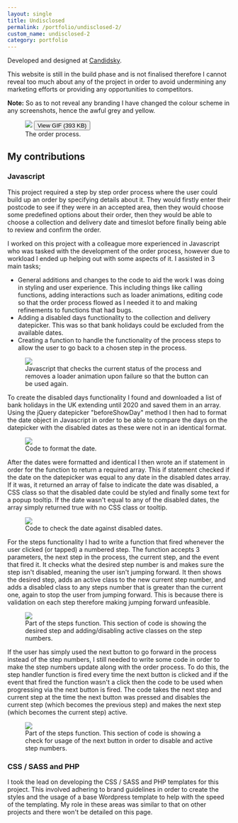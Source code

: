 ```yaml
---
layout: single
title: Undisclosed
permalink: /portfolio/undisclosed-2/
custom_name: undisclosed-2
category: portfolio
---
```


Developed and designed at <a href="https://candidsky.com">Candidsky</a>.

This website is still in the build phase and is not finalised therefore I cannot reveal too much about any of the project in order to avoid undermining any marketing efforts or providing any opportunities to competitors.

<strong>Note:</strong> So as to not reveal any branding I have changed the colour scheme in any screenshots, hence the awful grey and yellow.

<figure class="portfolio__figure portfolio__figure--screenshot">
	<img src="{{ site-url }}/images/screenshots/undisclosed-2/undisclosed2.png" data-gif="{{ site-url }}/images/screen-gifs/undisclosed-2/order-process.gif">
	<button class="portfolio__figure__gif-trigger">View GIF (393 KB)</button>
	<figcaption>The order process.</figcaption>
</figure>

<h2>My contributions</h2>

<div class="portfolio__skill">
	<h3 class="portfolio__subheading">Javascript</h3>
	<p>This project required a step by step order process where the user could build up an order by specifying details about it. They would firstly enter their postcode to see if they were in an accepted area, then they would choose some predefined options about their order, then they would be able to choose a collection and delivery date and timeslot before finally being able to review and confirm the order.</p>
	<p>I worked on this project with a colleague more experienced in Javascript who was tasked with the development of the order process, however due to workload I ended up helping out with some aspects of it. I assisted in 3 main tasks; 
		<ul>
			<li>General additions and changes to the code to aid the work I was doing in styling and user experience. This including things like calling functions, adding interactions such as loader animations, editing code so that the order process flowed as I needed it to and making refinements to functions that had bugs.</li>
			<li>Adding a disabled days functionality to the collection and delivery datepicker. This was so that bank holidays could be excluded from the available dates.</li>
			<li>Creating a function to handle the functionality of the process steps to allow the user to go back to a chosen step in the process.</li>
		</ul> 
	<figure class="portfolio__figure portfolio__figure--screenshot">
		<img class="portfolio__screenshot" src="{{ site-url }}/images/screenshots/undisclosed-2/general-js.png">
		<figcaption>Javascript that checks the current status of the process and removes a loader animation upon failure so that the button can be used again.</figcaption>
	</figure>
	<p>To create the disabled days functionality I found and downloaded a list of bank holidays in the UK extending until 2020 and saved them in an array. Using the jQuery datepicker "beforeShowDay" method I then had to format the date object in Javascript in order to be able to compare the days on the datepicker with the disabled dates as these were not in an identical format.</p>
	<figure class="portfolio__figure portfolio__figure--screenshot">
		<img class="portfolio__screenshot" src="{{ site-url }}/images/screenshots/undisclosed-2/formatdates.png">
		<figcaption>Code to format the date.</figcaption>
	</figure>
	<p>After the dates were formatted and identical I then wrote an if statement in order for the function to return a required array. This if statement checked if the date on the datepicker was equal to any date in the disabled dates array. If it was, it returned an array of false to indicate the date was disabled, a CSS class so that the disabled date could be styled and finally some text for a popup tooltip. If the date wasn't equal to any of the disabled dates, the array simply returned true with no CSS class or tooltip.</p>
	<figure class="portfolio__figure portfolio__figure--screenshot">
		<img class="portfolio__screenshot" src="{{ site-url }}/images/screenshots/undisclosed-2/checkdates.png">
		<figcaption>Code to check the date against disabled dates.</figcaption>
	</figure>
	<p>For the steps functionality I had to write a function that fired whenever the user clicked (or tapped) a numbered step. The function accepts 3 parameters, the next step in the process, the current step, and the event that fired it. It checks what the desired step number is and makes sure the step isn't disabled, meaning the user isn't jumping forward. It then shows the desired step, adds an active class to the new current step number, and adds a disabled class to any steps number that is greater than the current one, again to stop the user from jumping forward. This is because there is validation on each step therefore making jumping forward unfeasible.</p>
	<figure class="portfolio__figure portfolio__figure--screenshot">
		<img class="portfolio__screenshot" src="{{ site-url }}/images/screenshots/undisclosed-2/steps.png">
		<figcaption>Part of the steps function. This section of code is showing the desired step and adding/disabling active classes on the step numbers.</figcaption>
	</figure>
	<p>If the user has simply used the next button to go forward in the process instead of the step numbers, I still needed to write some code in order to make the step numbers update along with the order process. To do this, the step handler function is fired every time the next button is clicked and if the event that fired the function wasn't a click then the code to be used when progressing via the next button is fired. The code takes the next step and current step at the time the next button was pressed and disables the current step (which becomes the previous step) and makes the next step (which becomes the current step) active.</p>
	<figure class="portfolio__figure portfolio__figure--screenshot">
		<img class="portfolio__screenshot" src="{{ site-url }}/images/screenshots/undisclosed-2/steps-2.png">
		<figcaption>Part of the steps function. This section of code is showing a check for usage of the next button in order to disable and active step numbers.</figcaption>
	</figure>
</div><!--/.portfolio__skill -->

<div class="portfolio__skill">
	<h3 class="portfolio__subheading">CSS / SASS and PHP</h3>
	<p>I took the lead on developing the CSS / SASS and PHP templates for this project. This involved adhering to brand guidelines in order to create the styles and the usage of a base Wordpress template to help with the speed of the templating. My role in these areas was similar to that on other projects and there won't be detailed on this page.</p>
</div><!--/.portfolio__skill -->